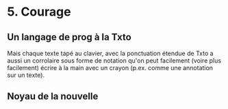 # 5. Courage

## Un langage de prog à la Txto

Mais chaque texte tapé au clavier, avec la ponctuation étendue de Txto a aussi 
un corrolaire sous forme de notation qu'on peut facilement (voire plus facilement) écrire à la main avec un crayon (p.ex. comme une annotation sur un texte).

## Noyau de la nouvelle


